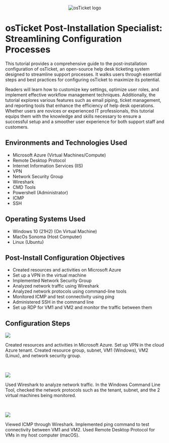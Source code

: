 <p align="center">
<img src="https://i.imgur.com/Clzj7Xs.png" alt="osTicket logo"/>
</p>

<h1>osTicket Post-Installation Specialist: Streamlining Configuration Processes</h1>
  This tutorial provides a comprehensive guide to the post-installation configuration of osTicket, an open-source help desk ticketing system designed to streamline support processes. It walks users through essential steps and best practices for configuring osTicket to maximize its potential.

  Readers will learn how to customize key settings, optimize user roles, and implement effective workflow management techniques. Additionally, the tutorial explores various features such as email piping, ticket management, and reporting tools that enhance the efficiency of help desk operations. Whether users are novices or experienced IT professionals, this tutorial equips them with the knowledge and skills necessary to ensure a successful setup and a smoother user experience for both support staff and customers.<br />


<h2>Environments and Technologies Used</h2>

- Microsoft Azure (Virtual Machines/Compute)
- Remote Desktop Protocol
- Internet Information Services (IIS)
- VPN
- Network Security Group
- Wireshark
- CMD Tools
- Powershell (Administrator) 
- ICMP
- SSH

<h2>Operating Systems Used </h2>

- Windows 10</b> (21H2) (On Virtual Machine)
- MacOs Sonoma (Host Computer)
- Linux (Ubuntu)

<h2>Post-Install Configuration Objectives</h2>

- Created resources and activities on Microsoft Azure
- Set up a VPN in the virtual machine
- Implemented Network Security Group
- Analyzed network traffic using Wireshark
- Analyzed network protocols using command-line tools
- Monitored ICMP and test connectivity using ping
- Administered SSH in the command line
- Set up RDP for VM1 and VM2 and monitor the traffic between them

<h2>Configuration Steps</h2>

<p>
<img src="https://github.com/user-attachments/assets/665fcabd-0896-4ed5-8b3d-b4e606196b7c"/>
</p>
<p>
Created resources and activities in Microsoft Azure. Set up VPN in the cloud Azure tenant. Created resource group, subnet, VM1 (Windows), VM2 (Linux), and network security group. 
</p>
<br />

<p>
<img src="https://github.com/user-attachments/assets/70cc655e-5d87-4457-abcb-524c1d7861d7"/>
</p>
<p>
Used Wireshark to analyze network traffic. In the Windows Command Line Tool, checked the network protocols such as the tenant, subnet, and the 2 virtual machines being monitored.  
</p>
<br />

<p>
<img src="https://github.com/user-attachments/assets/05ef2a2d-4122-419d-b594-fbc64b0ed5ef"/>  
</p>
<p>
Viewed ICMP through Wireshark. Implemented ping command to test connectivity between VM1 and VM2. Used Remote Desktop Protocol for VMs in my host computer (macOS). 
</p>
<br />
